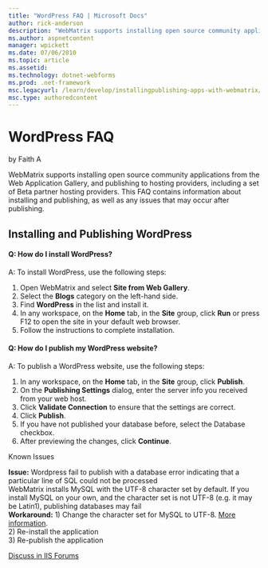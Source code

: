 ```yaml
---
title: "WordPress FAQ | Microsoft Docs"
author: rick-anderson
description: "WebMatrix supports installing open source community applications from the Web Application Gallery, and publishing to hosting providers, including a set of Be..."
ms.author: aspnetcontent
manager: wpickett
ms.date: 07/06/2010
ms.topic: article
ms.assetid: 
ms.technology: dotnet-webforms
ms.prod: .net-framework
msc.legacyurl: /learn/develop/installingpublishing-apps-with-webmatrix/wordpress-faq
msc.type: authoredcontent
---
```

WordPress FAQ
====================
by Faith A

WebMatrix supports installing open source community applications from the Web Application Gallery, and publishing to hosting providers, including a set of Beta partner hosting providers. This FAQ contains information about installing and publishing, as well as any issues that may occur after publishing.

## Installing and Publishing WordPress

#### Q: How do I install WordPress?

A: To install WordPress, use the following steps:

1. Open WebMatrix and select **Site from Web Gallery**.
2. Select the **Blogs** category on the left-hand side.
3. Find **WordPress** in the list and install it.
4. In any workspace, on the **Home** tab, in the **Site** group, click **Run** or press F12 to open the site in your default web browser.
5. Follow the instructions to complete installation.

#### Q: How do I publish my WordPress website?

A: To publish a WordPress website, use the following steps:

1. In any workspace, on the **Home** tab, in the **Site** group, click **Publish**.
2. On the **Publishing Settings** dialog, enter the server info you received from your web host.
3. Click **Validate Connection** to ensure that the settings are correct.
4. Click **Publish**.
5. If you have not published your database before, select the Database checkbox.
6. After previewing the changes, click **Continue**.

Known Issues

**Issue:** Wordpress fail to publish with a database error indicating that a particular line of SQL could not be processed  
WebMatrix installs MySQL with the UTF-8 character set by default. If you install MySQL on your own, and the character set is not UTF-8 (e.g. it may be Latin1), publishing databases may fail  
**Workaround:** 1) Change the character set for MySQL to UTF-8. [More information](http://dev.mysql.com/doc/refman/5.0/en/charset-server.html).  
2) Re-install the application  
3) Re-publish the application
  
  
[Discuss in IIS Forums](https://forums.iis.net/1166.aspx)